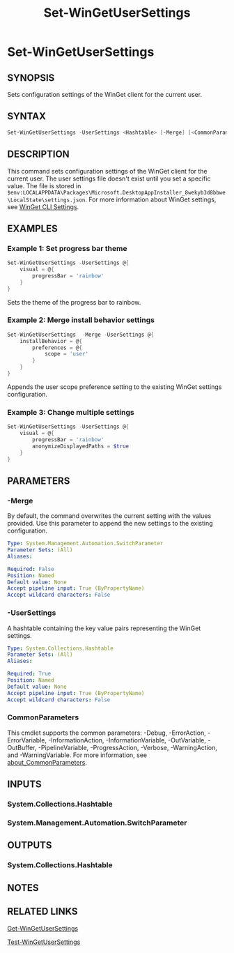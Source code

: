 ﻿---
external help file: Microsoft.WinGet.Client.Cmdlets.dll-Help.xml
Module Name: Microsoft.WinGet.Client
ms.date: 08/01/2024
online version:
schema: 2.0.0
title: Set-WinGetUserSettings
---

# Set-WinGetUserSettings

## SYNOPSIS

Sets configuration settings of the WinGet client for the current user.

## SYNTAX

```powershell
Set-WinGetUserSettings -UserSettings <Hashtable> [-Merge] [<CommonParameters>]
```

## DESCRIPTION

This command sets configuration settings of the WinGet client for the current user. The user
settings file doesn't exist until you set a specific value. The file is stored in
`$env:LOCALAPPDATA\Packages\Microsoft.DesktopAppInstaller_8wekyb3d8bbwe\LocalState\settings.json`.
For more information about WinGet settings, see
[WinGet CLI Settings](https://aka.ms/winget-settings).

## EXAMPLES

### Example 1: Set progress bar theme

```powershell
Set-WinGetUserSettings -UserSettings @{
    visual = @{
        progressBar = 'rainbow'
    }
}
```

Sets the theme of the progress bar to rainbow.

### Example 2: Merge install behavior settings

```powershell
Set-WinGetUserSettings  -Merge -UserSettings @{
    installBehavior = @{
        preferences = @{
            scope = 'user'
        }
    }
}
```

Appends the user scope preference setting to the existing WinGet settings configuration.

### Example 3: Change multiple settings

```powershell
Set-WinGetUserSettings -UserSettings @{
    visual = @{
        progressBar = 'rainbow'
        anonymizeDisplayedPaths = $true
    }
}
```

## PARAMETERS

### -Merge

By default, the command overwrites the current setting with the values provided. Use this parameter
to append the new settings to the existing configuration.

```yaml
Type: System.Management.Automation.SwitchParameter
Parameter Sets: (All)
Aliases:

Required: False
Position: Named
Default value: None
Accept pipeline input: True (ByPropertyName)
Accept wildcard characters: False
```

### -UserSettings

A hashtable containing the key value pairs representing the WinGet settings.

```yaml
Type: System.Collections.Hashtable
Parameter Sets: (All)
Aliases:

Required: True
Position: Named
Default value: None
Accept pipeline input: True (ByPropertyName)
Accept wildcard characters: False
```

### CommonParameters

This cmdlet supports the common parameters: -Debug, -ErrorAction, -ErrorVariable,
-InformationAction, -InformationVariable, -OutVariable, -OutBuffer, -PipelineVariable,
-ProgressAction, -Verbose, -WarningAction, and -WarningVariable. For more information, see
[about_CommonParameters](http://go.microsoft.com/fwlink/?LinkID=113216).

## INPUTS

### System.Collections.Hashtable

### System.Management.Automation.SwitchParameter

## OUTPUTS

### System.Collections.Hashtable

## NOTES

## RELATED LINKS

[Get-WinGetUserSettings](Get-WinGetUserSettings.md)

[Test-WinGetUserSettings](Test-WinGetUserSettings.md)
